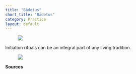 ```yaml
---
title: "Bādetus"
short_title: "Bādetus"
category: Practice
layout: default
---
```


<figure class="deity-image"><img src="{{ '/assets/img/badetus-1.png' | relative_url }}"></figure>

Initiation rituals can be an integral part of any living tradition. 

<figure class="deity-image"><img src="{{ '/assets/img/badetus-2.png' | relative_url }}"></figure>

**Sources**